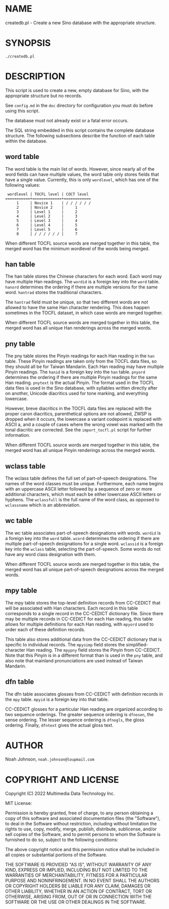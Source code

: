 # NAME

createdb.pl - Create a new Sino database with the appropriate structure.

# SYNOPSIS

    ./createdb.pl

# DESCRIPTION

This script is used to create a new, empty database for Sino, with the
appropriate structure but no records.

See `config.md` in the `doc` directory for configuration you must do
before using this script.

The database must not already exist or a fatal error occurs.

The SQL string embedded in this script contains the complete database
structure.  The following subsections describe the function of each
table within the database.

## word table

The word table is the main list of words.  However, since nearly all of
the word fields can have multiple values, the word table only stores
fields that have a single value.  Currently, this is only `wordlevel`,
which has one of the following values:

     wordlevel | TOCFL level | COCT level
    ===========+=============+============
         1     | Novice 1    | / / / / / /
         2     | Novice 2    |     1
         3     | Level 1     |     2
         4     | Level 2     |     3
         5     | Level 3     |     4
         6     | Level 4     |     5
         7     | Level 5     |     6
         8     | / / / / / / |     7

When different TOCFL source words are merged together in this table, the
merged word has the minimum wordlevel of the words being merged.

## han table

The han table stores the Chinese characters for each word.  Each word
may have multiple Han readings.  The `wordid` is a foreign key into the
`word` table.  `hanord` determines the ordering if there are multiple
versions for the same word.  `hantrad` stores the traditional
characters.

The `hantrad` field must be unique, so that two different words are
_not_ allowed to have the same Han character rendering.  This does
happen sometimes in the TOCFL dataset, in which case words are merged
together.

When different TOCFL source words are merged together in this table, the
merged word has all unique Han renderings across the merged words.

## pny table

The pny table stores the Pinyin readings for each Han reading in the
`han` table.  These Pinyin readings are taken only from the TOCFL data
files, so they should all be for Taiwan Mandarin.  Each Han reading may
have multiple Pinyin readings.  The `hanid` is a foreign key into the
`han` table.  `pnyord` determines the ordering if there are multiple
Pinyin readings for the same Han reading.  `pnytext` is the actual
Pinyin.  The format used in the TOCFL data files is used in the Sino
database, with syllables written directly after on another,
Unicode diacritics used for tone marking, and everything lowercase.

However, breve diacritics in the TOCFL data files are replaced with the
proper caron diacritics, parenthetical options are not allowed,  ZWSP is
dropped when it occurs, the lowercase a variant codepoint is replaced
with ASCII a, and a couple of cases where the wrong vowel was marked
with the tonal diacritic are corrected.  See the `import_tocfl.pl`
script for further information.

When different TOCFL source words are merged together in this table, the
merged word has all unique Pinyin renderings across the merged words.

## wclass table

The wclass table defines the full set of part-of-speech designations.
The names of the word classes must be unique.  Furthermore, each name
begins with an uppercase ASCII letter followed by a sequence of zero or
more additional characters, which must each be either lowercase ASCII
letters or hyphens.  The `wclassfull` is the full name of the word
class, as opposed to `wclassname` which is an abbreviation.

## wc table

The wc table associates part-of-speech designations with words.
`wordid` is a foreign key into the `word` table.  `wcord` determines
the ordering if there are multiple part-of-speech designations for a
single word.  `wclassid` is a foreign key into the `wclass` table,
selecting the part-of-speech.  Some words do not have any word class
designation with them.

When different TOCFL source words are merged together in this table, the
merged word has all unique part-of-speech designations across the merged
words.

## mpy table

The mpy table stores the top-level definition records from CC-CEDICT
that will be associated with Han characters.  Each record in this table
corresponds to a single record in the CC-CEDICT dictionary file.  Since
there may be multiple records in CC-CEDICT for each Han reading, this
table allows for multiple definitions for each Han reading, with
`mpyord` used to order each of these definition records.

This table also stores additional data from the CC-CEDICT dictionary
that is specific to individual records.  The `mpysimp` field stores the
simplified-character Han reading.  The `mpypny` field stores the Pinyin
from CC-CEDICT.  Note that this Pinyin is in a different format than is
used in the `pny` table, and also note that mainland pronunciations are
used instead of Taiwan Mandarin.

## dfn table

The dfn table associates glosses from CC-CEDICT with definition records
in the `mpy` table.  `mpyid` is a foreign key into that table.

CC-CEDICT glosses for a particular Han reading are organized according
to two sequence orderings.  The greater sequence ordering is `dfnosen`,
the sense ordering.  The lesser sequence ordering is `dfnogls`, the
gloss ordering.  Finally, `dfntext` gives the actual gloss text.

# AUTHOR

Noah Johnson, `noah.johnson@loupmail.com`

# COPYRIGHT AND LICENSE

Copyright (C) 2022 Multimedia Data Technology Inc.

MIT License:

Permission is hereby granted, free of charge, to any person obtaining a
copy of this software and associated documentation files
(the "Software"), to deal in the Software without restriction, including
without limitation the rights to use, copy, modify, merge, publish,
distribute, sublicense, and/or sell copies of the Software, and to
permit persons to whom the Software is furnished to do so, subject to
the following conditions:

The above copyright notice and this permission notice shall be included
in all copies or substantial portions of the Software.

THE SOFTWARE IS PROVIDED "AS IS", WITHOUT WARRANTY OF ANY KIND, EXPRESS
OR IMPLIED, INCLUDING BUT NOT LIMITED TO THE WARRANTIES OF
MERCHANTABILITY, FITNESS FOR A PARTICULAR PURPOSE AND NONINFRINGEMENT.
IN NO EVENT SHALL THE AUTHORS OR COPYRIGHT HOLDERS BE LIABLE FOR ANY
CLAIM, DAMAGES OR OTHER LIABILITY, WHETHER IN AN ACTION OF CONTRACT,
TORT OR OTHERWISE, ARISING FROM, OUT OF OR IN CONNECTION WITH THE
SOFTWARE OR THE USE OR OTHER DEALINGS IN THE SOFTWARE.
